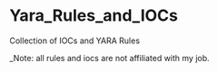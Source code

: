 # Yara_Rules_and_IOCs
Collection of IOCs and YARA Rules

_Note: all rules and iocs are not affiliated with my job.
